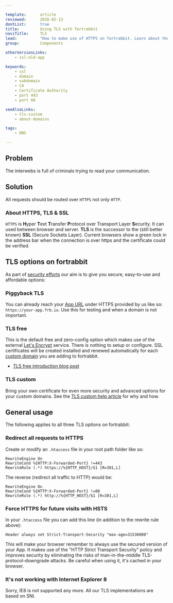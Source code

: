 ```yaml
---

template:      article
reviewed:      2016-02-13
dontList:      true
title:         Using TLS with fortrabbit
naviTitle:     TLS
lead:          "How to make use of HTTPS on fortrabbit. Learn about the three options."
group:         Components

otherVersionLinks:
    - ssl-old-app

keywords:
    - ssl
    - domain
    - subdomain
    - CA
    - Certificate Authority
    - port 443
    - port 80

seeAlsoLinks:
    - tls-custom
    - about-domains

tags:
    - DNS

---
```


## Problem

The interwebs is full of criminals trying to read your communication.


## Solution

All requests should be routed over `HTTPS` not only `HTTP`.


### About HTTPS, TLS & SSL

`HTTPS` is **H**yper **T**ext **T**ransfer **P**rotocol over Transport Layer **S**ecurity. It can used between browser and server. **TLS** is the successor to the (still better known) **SSL** (Secure Sockets Layer). Current browsers show a green lock in the address bar when the connection is over https and the certificate could be verified.


## TLS options on fortrabbit

As part of [security efforts](/security) our aim is to give you secure, easy-to-use and affordable options:


### Piggyback TLS

You can already reach your [App URL](app#toc-app-url) under HTTPS provided by us like so: `https://your-app.frb.io`. Use this for testing and when a domain is not important.

### TLS free

This is the default free and zero-config option which makes use of the external [Let's Encrypt](https://letsencrypt.org/) service. There is nothing to setup or configure. SSL certificates will be created installed and renewed automatically for each [custom domain](/about-domains) you are adding to fortrabbit.

* [TLS free introduction blog post](https://blog.fortrabbit.com/tls-free-launched)

### TLS custom

Bring your own certificate for even more security and advanced options for your custom domains. See the [TLS custom help article](/tls-custom) for why and how.



## General usage

The following applies to all three TLS options on fortrabbit:


### Redirect all requests to HTTPS

Create or modify an `.htaccess` file in your root path folder like so:

```plain
RewriteEngine On
RewriteCond %{HTTP:X-Forwarded-Port} !=443
RewriteRule (.*) https://%{HTTP_HOST}/$1 [R=301,L]
```

The reverse (redirect all traffic to HTTP) would be:

```plain
RewriteEngine On
RewriteCond %{HTTP:X-Forwarded-Port} !=80
RewriteRule (.*) http://%{HTTP_HOST}/$1 [R=301,L]
```

### Force HTTPS for future visits with HSTS

In your `.htaccess` file you can add this line (in addition to the rewrite rule above):

```plain
Header always set Strict-Transport-Security "max-age=31536000"
```

This will make your browser remember to always use the secured version of your App. It makes use of the "HTTP Strict Transport Security" policy and improves security by eliminating the risks of man-in-the-middle TLS-protocol-downgrade attacks. Be careful when using it, it's cached in your browser.

### It's not working with Internet Explorer 8

Sorry, IE8 is not supported any more. All our TLS implementations are based on SNI.